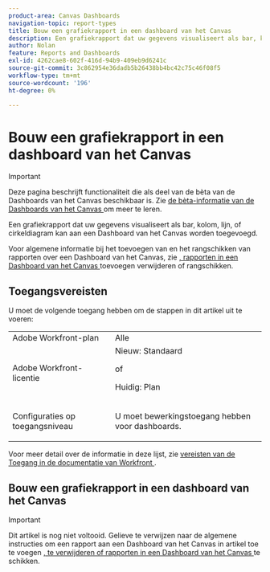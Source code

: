 ```yaml
---
product-area: Canvas Dashboards
navigation-topic: report-types
title: Bouw een grafiekrapport in een dashboard van het Canvas
description: Een grafiekrapport dat uw gegevens visualiseert als bar, kolom, lijn, of cirkeldiagram kan aan een Dashboard van het Canvas worden toegevoegd.
author: Nolan
feature: Reports and Dashboards
exl-id: 4262cae8-602f-416d-94b9-409eb9d6241c
source-git-commit: 3c862954e36dadb5b26438bb4bc42c75c46f08f5
workflow-type: tm+mt
source-wordcount: '196'
ht-degree: 0%

---
```


# Bouw een grafiekrapport in een dashboard van het Canvas

>[!IMPORTANT]
>
>Deze pagina beschrijft functionaliteit die als deel van de bèta van de Dashboards van het Canvas beschikbaar is. Zie [ de bèta-informatie van de Dashboards van het Canvas ](/help/quicksilver/product-announcements/betas/canvas-dashboards-beta/canvas-dashboards-beta-information.md) om meer te leren.

Een grafiekrapport dat uw gegevens visualiseert als bar, kolom, lijn, of cirkeldiagram kan aan een Dashboard van het Canvas worden toegevoegd.

Voor algemene informatie bij het toevoegen van en het rangschikken van rapporten over een Dashboard van het Canvas, zie [, rapporten in een Dashboard van het Canvas ](/help/quicksilver/reports-and-dashboards/canvas-dashboards/manage-canvas-dashboards/add-remove-arrange-reports.md) toevoegen verwijderen of rangschikken.

## Toegangsvereisten

U moet de volgende toegang hebben om de stappen in dit artikel uit te voeren:

<table style="table-layout:auto"> 
 <col> 
 <col> 
 <tbody> 
  <tr> 
   <td role="rowheader">Adobe Workfront-plan</td> 
   <td>Alle</td> 
  </tr> 
  <tr> 
   <td role="rowheader">Adobe Workfront-licentie</td> 
   <td>Nieuw: Standaard
   <p>of</p>
   <p>Huidig: Plan</p></td> 
  </tr> 
  <tr> 
   <td role="rowheader">Configuraties op toegangsniveau</td> 
   <td> <p>U moet bewerkingstoegang hebben voor dashboards.</p></td> 
  </tr> 
 </tbody> 
</table>

Voor meer detail over de informatie in deze lijst, zie [ vereisten van de Toegang in de documentatie van Workfront ](/help/quicksilver/administration-and-setup/add-users/access-levels-and-object-permissions/access-level-requirements-in-documentation.md).

## Bouw een grafiekrapport in een dashboard van het Canvas

>[!IMPORTANT]
>
>Dit artikel is nog niet voltooid. Gelieve te verwijzen naar de algemene instructies om een rapport aan een Dashboard van het Canvas in artikel toe te voegen [, te verwijderen of rapporten in een Dashboard van het Canvas ](/help/quicksilver/reports-and-dashboards/canvas-dashboards/manage-canvas-dashboards/add-remove-arrange-reports.md) te schikken.
